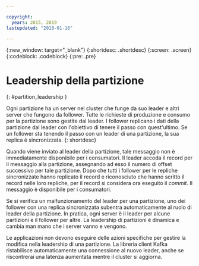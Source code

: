 ```yaml
---

copyright:
  years: 2015, 2019
lastupdated: "2018-01-16"

---
```


{:new_window: target="_blank"}
{:shortdesc: .shortdesc}
{:screen: .screen}
{:codeblock: .codeblock}
{:pre: .pre}


# Leadership della partizione
{: #partition_leadership }

Ogni partizione ha un server nel cluster che funge da suo leader e altri server che fungono da follower. Tutte le richieste di produzione e consumo per la partizione sono gestite dal leader. I follower replicano i dati della partizione dal leader con l'obiettivo di tenere il passo con quest'ultimo. Se un follower sta tenendo il passo con un leader di una partizione, la sua replica è sincronizzata. 
{: shortdesc}

Quando viene inviato al leader della partizione, tale messaggio non è immediatamente disponibile per i consumatori. Il leader accoda il record per il messaggio alla partizione, assegnando ad esso il numero di offset successivo per tale partizione. Dopo che tutti i follower per le repliche sincronizzate hanno replicato il record e riconosciuto che hanno scritto il record nelle loro repliche, per il record si considera ora eseguito il *commit*. Il messaggio è disponibile per i consumatori.

Se si verifica un malfunzionamento del leader per una partizione, uno dei follower con una replica sincronizzata subentra automaticamente al ruolo di leader della partizione. In pratica, ogni server è il leader per alcune partizioni e il follower per altre. La leadership di partizioni è dinamica e cambia man mano che i server vanno e vengono.

Le applicazioni non devono eseguire delle azioni specifiche per gestire la modifica nella leadership di una partizione. La libreria client Kafka ristabilisce automaticamente una connessione al nuovo leader, anche se riscontrerai una latenza aumentata mentre il cluster si aggiorna.
